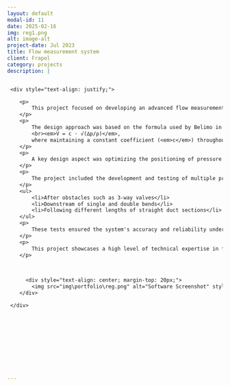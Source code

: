 ```yaml
---
layout: default
modal-id: 11
date: 2025-02-16
img: reg1.png
alt: image-alt
project-date: Jul 2023
title: Flow measurement system
client: Frapol
category: projects
description: |


 <div style="text-align: justify;">

    <p>
        This project focused on developing an advanced flow measurement system for flow regulators, achieving a 5% increase in measurement accuracy and a 32.0% reduction in pressure drop. These enhancements significantly improved product performance and contributed to increased product sales.
    </p>
    <p>
        The design approach was based on the formula used by Belimo in actuators dedicated to Variable Air Volume (VAV) systems: 
        <br><em>V = c · √(∆p/ρ)</em>, 
        where maintaining a constant coefficient (<em>c</em>) throughout the measurement range of 2-20 m/s was identified as a critical factor. Below 2 m/s, measurement accuracy becomes challenging due to the minimal pressure difference (∆p) between total and static pressures at the measuring element.
    </p>
    <p>
        A key design aspect was optimizing the positioning of pressure sensing ports. The layout was calculated using the "log-linear" method, commonly applied in cross-sectional traversing for Prandtl tube measurements. This method is grounded in the theoretical velocity distribution within a duct and is compliant with the ISO 3966:2008 standard.
    </p>
    <p>
        The project included the development and testing of multiple prototypes, supported by Computational Fluid Dynamics (CFD) simulations. The prototypes were subjected to rigorous testing under various conditions, including:
    </p>
    <ul>
        <li>After obstacles such as 3-way valves</li>
        <li>Downstream of single and double bends</li>
        <li>Following different lengths of straight duct sections</li>
    </ul>
    <p>
        These tests ensured the system's accuracy and reliability under real-world operating conditions. The results demonstrated consistent performance improvements, validating the design's effectiveness.
    </p>
    <p>
        This project showcases a high level of technical expertise in fluid dynamics and flow measurement, leveraging advanced CFD analysis and practical testing methodologies to deliver a superior flow regulation solution.
    </p>
    
   

      <div style="text-align: center; margin-top: 20px;">
        <img src="img\portfolio\reg.png" alt="Software Screenshot" style="max-width: 100%; height: auto; border: 1px solid #ddd; border-radius: 5px; padding: 5px;">
    </div>

 </div>






 




---
```


